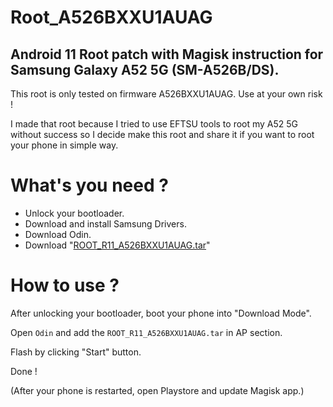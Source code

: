 # Root_A526BXXU1AUAG
## Android 11 Root patch with Magisk instruction for Samsung Galaxy A52 5G (SM-A526B/DS).

This root is only tested on firmware A526BXXU1AUAG.
Use at your own risk !

I made that root because I tried to use EFTSU tools to root my A52 5G without success so I decide make this root and share it if you want to root your phone in simple way.

What's you need ?
=====
* Unlock your bootloader.
* Download and install Samsung Drivers.
* Download Odin.
* Download "[ROOT_R11_A526BXXU1AUAG.tar](https://mega.nz/file/wkBX3SYL#B3HwuyLDRjJwEAR9RXAgBd8GH_TEJkXsfllmP9zOZQk)"

How to use ?
=====
After unlocking your bootloader, boot your phone into "Download Mode".

Open `Odin` and add the `ROOT_R11_A526BXXU1AUAG.tar` in AP section.

Flash by clicking "Start" button.

Done !

(After your phone is restarted, open Playstore and update Magisk app.)
